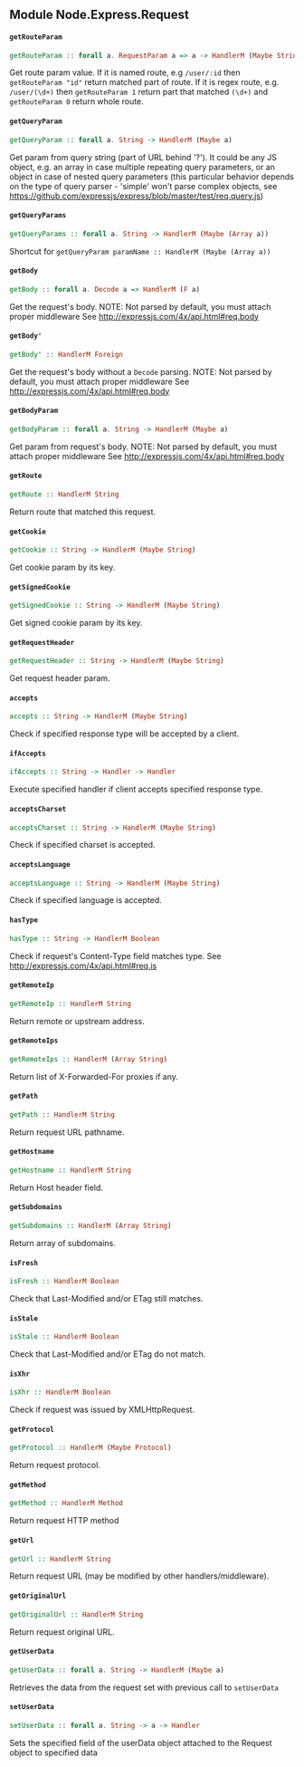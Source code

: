 ## Module Node.Express.Request

#### `getRouteParam`

``` purescript
getRouteParam :: forall a. RequestParam a => a -> HandlerM (Maybe String)
```

Get route param value. If it is named route, e.g `/user/:id` then
`getRouteParam "id"` return matched part of route. If it is
regex route, e.g. `/user/(\d+)` then `getRouteParam 1` return
part that matched `(\d+)` and `getRouteParam 0` return whole
route.

#### `getQueryParam`

``` purescript
getQueryParam :: forall a. String -> HandlerM (Maybe a)
```

Get param from query string (part of URL behind '?').
It could be any JS object, e.g. an array in case multiple repeating query
parameters, or an object in case of nested query parameters (this
particular behavior depends on the type of query parser - 'simple' won't
parse complex objects, see
https://github.com/expressjs/express/blob/master/test/req.query.js)

#### `getQueryParams`

``` purescript
getQueryParams :: forall a. String -> HandlerM (Maybe (Array a))
```

Shortcut for `getQueryParam paramName :: HandlerM (Maybe (Array a))`

#### `getBody`

``` purescript
getBody :: forall a. Decode a => HandlerM (F a)
```

Get the request's body.
NOTE: Not parsed by default, you must attach proper middleware
      See http://expressjs.com/4x/api.html#req.body

#### `getBody'`

``` purescript
getBody' :: HandlerM Foreign
```

Get the request's body without a `Decode` parsing.
NOTE: Not parsed by default, you must attach proper middleware
      See http://expressjs.com/4x/api.html#req.body

#### `getBodyParam`

``` purescript
getBodyParam :: forall a. String -> HandlerM (Maybe a)
```

Get param from request's body.
NOTE: Not parsed by default, you must attach proper middleware
      See http://expressjs.com/4x/api.html#req.body

#### `getRoute`

``` purescript
getRoute :: HandlerM String
```

Return route that matched this request.

#### `getCookie`

``` purescript
getCookie :: String -> HandlerM (Maybe String)
```

Get cookie param by its key.

#### `getSignedCookie`

``` purescript
getSignedCookie :: String -> HandlerM (Maybe String)
```

Get signed cookie param by its key.

#### `getRequestHeader`

``` purescript
getRequestHeader :: String -> HandlerM (Maybe String)
```

Get request header param.

#### `accepts`

``` purescript
accepts :: String -> HandlerM (Maybe String)
```

Check if specified response type will be accepted by a client.

#### `ifAccepts`

``` purescript
ifAccepts :: String -> Handler -> Handler
```

Execute specified handler if client accepts specified response type.

#### `acceptsCharset`

``` purescript
acceptsCharset :: String -> HandlerM (Maybe String)
```

Check if specified charset is accepted.

#### `acceptsLanguage`

``` purescript
acceptsLanguage :: String -> HandlerM (Maybe String)
```

Check if specified language is accepted.

#### `hasType`

``` purescript
hasType :: String -> HandlerM Boolean
```

Check if request's Content-Type field matches type.
See http://expressjs.com/4x/api.html#req.is

#### `getRemoteIp`

``` purescript
getRemoteIp :: HandlerM String
```

Return remote or upstream address.

#### `getRemoteIps`

``` purescript
getRemoteIps :: HandlerM (Array String)
```

Return list of X-Forwarded-For proxies if any.

#### `getPath`

``` purescript
getPath :: HandlerM String
```

Return request URL pathname.

#### `getHostname`

``` purescript
getHostname :: HandlerM String
```

Return Host header field.

#### `getSubdomains`

``` purescript
getSubdomains :: HandlerM (Array String)
```

Return array of subdomains.

#### `isFresh`

``` purescript
isFresh :: HandlerM Boolean
```

Check that Last-Modified and/or ETag still matches.

#### `isStale`

``` purescript
isStale :: HandlerM Boolean
```

Check that Last-Modified and/or ETag do not match.

#### `isXhr`

``` purescript
isXhr :: HandlerM Boolean
```

Check if request was issued by XMLHttpRequest.

#### `getProtocol`

``` purescript
getProtocol :: HandlerM (Maybe Protocol)
```

Return request protocol.

#### `getMethod`

``` purescript
getMethod :: HandlerM Method
```

Return request HTTP method

#### `getUrl`

``` purescript
getUrl :: HandlerM String
```

Return request URL (may be modified by other handlers/middleware).

#### `getOriginalUrl`

``` purescript
getOriginalUrl :: HandlerM String
```

Return request original URL.

#### `getUserData`

``` purescript
getUserData :: forall a. String -> HandlerM (Maybe a)
```

Retrieves the data from the request set with previous call to `setUserData`

#### `setUserData`

``` purescript
setUserData :: forall a. String -> a -> Handler
```

Sets the specified field of the userData object attached to the Request
object to specified data


